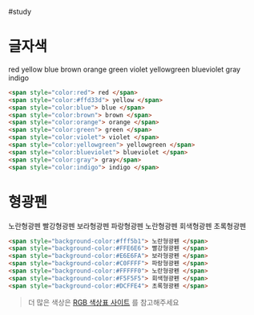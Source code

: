 #study 
# 글자색



red yellow blue brown orange green violet yellowgreen blueviolet gray indigo


```html
<span style="color:red"> red </span>  
<span style="color:#ffd33d"> yellow </span>  
<span style="color:blue"> blue </span>  
<span style="color:brown"> brown </span>  
<span style="color:orange"> orange </span>  
<span style="color:green"> green </span>  
<span style="color:violet"> violet </span>  
<span style="color:yellowgreen"> yellowgreen </span>  
<span style="color:blueviolet"> blueviolet </span>  
<span style="color:gray"> gray</span>  
<span style="color:indigo"> indigo </span>
```

# 형광펜

노란형광펜 빨강형광펜 보라형광펜 파랑형광펜 노란형광펜 회색형광펜 초록형광펜

```html
<span style="background-color:#fff5b1"> 노란형광펜 </span>  
<span style="background-color:#FFE6E6"> 빨강형광펜 </span>  
<span style="background-color:#E6E6FA"> 보라형광펜 </span>  
<span style="background-color:#C0FFFF"> 파랑형광펜 </span>  
<span style="background-color:#FFFFF0"> 노란형광펜 </span>  
<span style="background-color:#F5F5F5"> 회색형광펜 </span>  
<span style="background-color:#DCFFE4"> 초록형광펜 </span>
```

> 더 많은 색상은 [RGB 색상표 사이트](https://www.rapidtables.com/web/color/RGB_Color.html) 를 참고해주세요